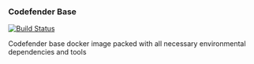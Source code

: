 ### Codefender Base
[![Build Status](https://gitlab.com/shibme/codefender-base/badges/master/pipeline.svg)](https://gitlab.com/shibme/codefender-base/pipelines)

Codefender base docker image packed with all necessary environmental dependencies and tools